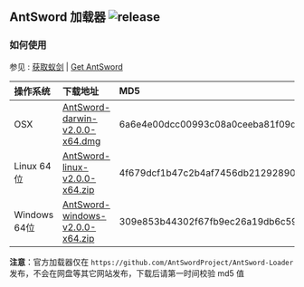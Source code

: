 ## AntSword 加载器 ![release](https://img.shields.io/badge/release-v2.0.0-blue.svg?style=flat-square)

### 如何使用

参见 : [获取蚁剑](https://doc.u0u.us/zh-hans/getting_started/get_antsword.html) | [Get AntSword](https://doc.u0u.us/en/getting_started/get_antsword.html)

操作系统 | 下载地址 | MD5
:--|:--|:--
OSX | [AntSword-darwin-v2.0.0-x64.dmg](https://github.com/AntSwordProject/AntSword-Loader/raw/2.0.0/AntSword-darwin-v2.0.0-x64.dmg) | 6a6e4e00dcc00993c08a0ceeba81f09d
Linux 64位 | [AntSword-linux-v2.0.0-x64.zip](https://github.com/AntSwordProject/AntSword-Loader/raw/2.0.0/AntSword-linux-v2.0.0-x64.zip) | 4f679dcf1b47c2b4af7456db21292890
Windows 64位 | [AntSword-windows-v2.0.0-x64.zip](https://github.com/AntSwordProject/AntSword-Loader/raw/2.0.0/AntSword-windows-v2.0.0-x64.zip) | 309e853b44302f67fb9ec26a19db6c59

**注意**：官方加载器仅在 `https://github.com/AntSwordProject/AntSword-Loader` 发布，不会在网盘等其它网站发布，下载后请第一时间校验 md5 值
